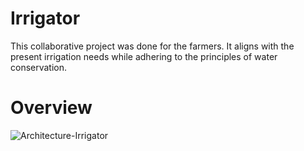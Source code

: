 # Irrigator
This collaborative project was done for the farmers. It aligns with the present irrigation needs while adhering to the principles of water conservation. 

# Overview

![Architecture-Irrigator](https://github.com/user-attachments/assets/50d00ed4-5f49-4dd1-b31f-31f747f1281b)
